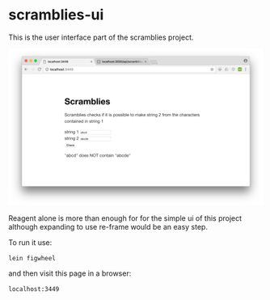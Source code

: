 # scramblies-ui

This is the user interface part of the scramblies project.

![Scramblies user interface](resources/ui.png?raw=true) 

Reagent alone is more than enough for for the simple ui of this project although expanding to use re-frame would be an easy step. 

To run it use:

```
lein figwheel
```

and then visit this page in a browser:

```
localhost:3449
```

